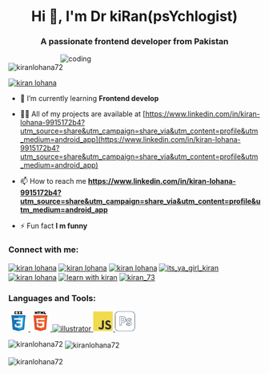 
<h1 align="center">Hi 👋, I'm Dr kiRan(psYchlogist)</h1>
<h3 align="center">A passionate frontend developer from Pakistan</h3>
<img align="right" alt="coding" width="400" src="c:\Users\barkha\Desktop\download.jpeg">

<p align="left"> <img src="https://komarev.com/ghpvc/?username=kiranlohana72&label=Profile%20views&color=0e75b6&style=flat" alt="kiranlohana72" /> </p>

<p align="left"> <a href="https://twitter.com/kiran lohana" target="blank"><img src="https://img.shields.io/twitter/follow/kiran lohana?logo=twitter&style=for-the-badge" alt="kiran lohana" /></a> </p>

- 🌱 I’m currently learning **Frontend develop**

- 👨‍💻 All of my projects are available at [https://www.linkedin.com/in/kiran-lohana-9915172b4?utm_source=share&utm_campaign=share_via&utm_content=profile&utm_medium=android_app](https://www.linkedin.com/in/kiran-lohana-9915172b4?utm_source=share&utm_campaign=share_via&utm_content=profile&utm_medium=android_app)

- 📫 How to reach me **https://www.linkedin.com/in/kiran-lohana-9915172b4?utm_source=share&utm_campaign=share_via&utm_content=profile&utm_medium=android_app**

- ⚡ Fun fact **I m funny**

<h3 align="left">Connect with me:</h3>
<p align="left">
<a href="https://twitter.com/kiran lohana" target="blank"><img align="center" src="https://raw.githubusercontent.com/rahuldkjain/github-profile-readme-generator/master/src/images/icons/Social/twitter.svg" alt="kiran lohana" height="30" width="40" /></a>
<a href="https://linkedin.com/in/kiran lohana" target="blank"><img align="center" src="https://raw.githubusercontent.com/rahuldkjain/github-profile-readme-generator/master/src/images/icons/Social/linked-in-alt.svg" alt="kiran lohana" height="30" width="40" /></a>
<a href="https://fb.com/kiran lohana" target="blank"><img align="center" src="https://raw.githubusercontent.com/rahuldkjain/github-profile-readme-generator/master/src/images/icons/Social/facebook.svg" alt="kiran lohana" height="30" width="40" /></a>
<a href="https://instagram.com/its_ya_girl_kiran" target="blank"><img align="center" src="https://raw.githubusercontent.com/rahuldkjain/github-profile-readme-generator/master/src/images/icons/Social/instagram.svg" alt="its_ya_girl_kiran" height="30" width="40" /></a>
<a href="https://www.behance.net/kiran lohana" target="blank"><img align="center" src="https://raw.githubusercontent.com/rahuldkjain/github-profile-readme-generator/master/src/images/icons/Social/behance.svg" alt="kiran lohana" height="30" width="40" /></a>
<a href="https://www.youtube.com/c/learn with kiran" target="blank"><img align="center" src="https://raw.githubusercontent.com/rahuldkjain/github-profile-readme-generator/master/src/images/icons/Social/youtube.svg" alt="learn with kiran" height="30" width="40" /></a>
<a href="https://discord.gg/kiran_73" target="blank"><img align="center" src="https://raw.githubusercontent.com/rahuldkjain/github-profile-readme-generator/master/src/images/icons/Social/discord.svg" alt="kiran_73" height="30" width="40" /></a>
</p>

<h3 align="left">Languages and Tools:</h3>
<p align="left"> <a href="https://www.w3schools.com/css/" target="_blank" rel="noreferrer"> <img src="https://raw.githubusercontent.com/devicons/devicon/master/icons/css3/css3-original-wordmark.svg" alt="css3" width="40" height="40"/> </a> <a href="https://www.w3.org/html/" target="_blank" rel="noreferrer"> <img src="https://raw.githubusercontent.com/devicons/devicon/master/icons/html5/html5-original-wordmark.svg" alt="html5" width="40" height="40"/> </a> <a href="https://www.adobe.com/in/products/illustrator.html" target="_blank" rel="noreferrer"> <img src="https://www.vectorlogo.zone/logos/adobe_illustrator/adobe_illustrator-icon.svg" alt="illustrator" width="40" height="40"/> </a> <a href="https://developer.mozilla.org/en-US/docs/Web/JavaScript" target="_blank" rel="noreferrer"> <img src="https://raw.githubusercontent.com/devicons/devicon/master/icons/javascript/javascript-original.svg" alt="javascript" width="40" height="40"/> </a> <a href="https://www.photoshop.com/en" target="_blank" rel="noreferrer"> <img src="https://raw.githubusercontent.com/devicons/devicon/master/icons/photoshop/photoshop-line.svg" alt="photoshop" width="40" height="40"/> </a> </p>

<p><img align="left" src="https://github-readme-stats.vercel.app/api/top-langs?username=kiranlohana72&show_icons=true&locale=en&layout=compact" alt="kiranlohana72" /></p>

<p>&nbsp;<img align="center" src="https://github-readme-stats.vercel.app/api?username=kiranlohana72&show_icons=true&locale=en" alt="kiranlohana72" /></p>

<p><img align="center" src="https://github-readme-streak-stats.herokuapp.com/?user=kiranlohana72&" alt="kiranlohana72" /></p>
